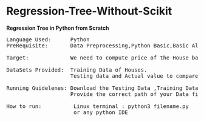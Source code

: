 # Regression-Tree-Without-Scikit
**Regression Tree in Python from Scratch**
<pre>
Language Used:      Python
PreRequisite:       Data Preprocessing,Python Basic,Basic Algebra(weighted mean square error)

Target:             We need to compute price of the House based on the 81 feature provided in Training Date.

DataSets Provided:  Training Data of Houses.
                    Testing data and Actual value to compare with your predictions.
                    
Running Guidelenes: Download the Testing Data ,Training Data, Test_labels(correct answers)
                    Provide the correct path of your Data files
                    
How to run:          Linux terminal : python3 filename.py
                     or any python IDE
</pre>
